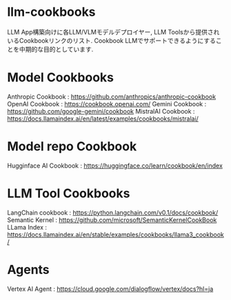 # llm-cookbooks
LLM App構築向けに各LLM/VLMモデルデプロイヤー, LLM Toolsから提供されいるCookbookリンクのリスト.
Cookbook LLMでサポートできるようにすることを中期的な目的としています.


# Model Cookbooks
Anthropic Cookbook : https://github.com/anthropics/anthropic-cookbook
OpenAI Cookbook : https://cookbook.openai.com/
Gemini Cookbook : https://github.com/google-gemini/cookbook
MistralAI Cookbook : https://docs.llamaindex.ai/en/latest/examples/cookbooks/mistralai/

# Model repo Cookbook
Hugginface AI Cookbook : https://huggingface.co/learn/cookbook/en/index

# LLM Tool Cookbooks
LangChain cookbook : https://python.langchain.com/v0.1/docs/cookbook/
Semantic Kernel : https://github.com/microsoft/SemanticKernelCookBook
LLama Index : https://docs.llamaindex.ai/en/stable/examples/cookbooks/llama3_cookbook/

# Agents
Vertex AI Agent : https://cloud.google.com/dialogflow/vertex/docs?hl=ja

